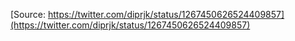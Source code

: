 [Source: https://twitter.com/diprjk/status/1267450626524409857](https://twitter.com/diprjk/status/1267450626524409857)
